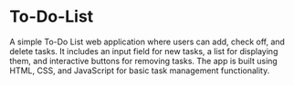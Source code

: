 # To-Do-List
A simple To-Do List web application where users can add, check off, and delete tasks. It includes an input field for new tasks, a list for displaying them, and interactive buttons for removing tasks. The app is built using HTML, CSS, and JavaScript for basic task management functionality.
